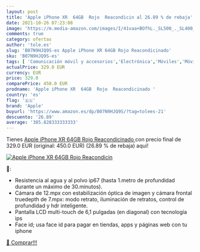 ```yaml
---
layout: post
title: 'Apple iPhone XR  64GB  Rojo  Reacondicin al 26.89 % de rebaja'
date: 2021-10-26 07:23:08
image: 'https://m.media-amazon.com/images/I/41vaa+BOfhL._SL500_._SL400_.jpg'
comments: true
category: ofertas
author: 'tole.es'
slug: 'B07N9HJQ9S-es Apple iPhone XR 64GB Rojo Reacondicinado'
sku: 'B07N9HJQ9S-es'
tags: [ 'Comunicación móvil y accesorios','Electrónica','Móviles','Móviles y smartphones libres','apple','iphone', ]
actualPrice: 329.0 EUR
currency: EUR
price: 329.0
comparePrice: 450.0 EUR
prodname: 'Apple iPhone XR  64GB  Rojo  Reacondicinado '
country: 'es'
flag: '🇪🇸'
brand: 'Apple'
buyurl: 'https://www.amazon.es/dp/B07N9HJQ9S/?tag=tolees-21'
descuento: '26.89'
average: '385.828333333333'
---
```


Tienes [Apple iPhone XR  64GB  Rojo  Reacondicinado ](https://www.amazon.es/dp/B07N9HJQ9S/?tag=tolees-21) con precio final de  329.0 EUR (original: 450.0 EUR) (26.89 %  de rebaja) aqui!

[![Apple iPhone XR  64GB  Rojo  Reacondicin](https://m.media-amazon.com/images/I/41vaa+BOfhL._SL500_._SL400_.jpg)](https://www.amazon.es/dp/B07N9HJQ9S/?tag=tolees-21)

🔎:

- Resistencia al agua y al polvo ip67 (hasta 1.metro de profundidad durante un máximo de 30.minutos).
- Cámara de 12.mpx con estabilización óptica de imagen y cámara frontal truedepth de 7.mpx: modo retrato, iluminación de retratos, control de profundidad y hdr inteligente.
- Pantalla LCD multi-touch de 6,1 pulgadas (en diagonal) con tecnología ips
- Face id; usa face id para pagar en tiendas, apps y páginas web con tu iphone

[🛒 Comprar!!!](https://www.amazon.es/dp/B07N9HJQ9S/?tag=tolees-21)
